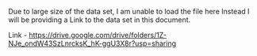 Due to large size of the data set, I am unable to load the file here Instead I will be providing a Link to the data set in this document.

Link - https://drive.google.com/drive/folders/1Z-NJe_ondW43SzLnrcksK_hK-ggU3X8r?usp=sharing
